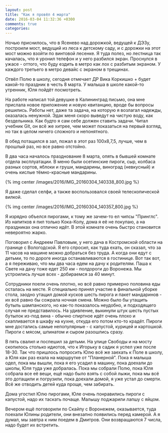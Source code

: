 ```yaml
---
layout: post
title: "Как я провёл 4 марта"
date: 2016-03-04 11:32:36 +0300
comments: true
categories: 
---
```

Ночью приснилось, что в Ясенево над дорожкой, ведущей к ДЭЗу, построили мост, ведущий из леса к детскому саду, и с дорожки на этот мост можно взойти по винтовой лесенке. Я туда полез, но лестница так качалась, что я уронил телефон и у него разбился экран. Проснулся в ужасе - оттого, что буду ездить в метро как лох с разбитым экраном. У каждого третьего в метро девайс с экраном в трещинах.

Отвёл Полю в школу, сегодня отмечает ДР Вика Коркишко + будет какой-то праздник в честь 8 марта. У малыша в школе какой-то утренник, Юля пойдёт посмотреть.

На работе написал той девушке в Калининград письмо, она мне прислала новое приложение и новую квитанцию, вроде бы вопросы решились. Работы нет, даже та задача, на которую я возлагал надежды, оказалась ненужной. Эдак меня скоро выведут на чистую воду, как бездельника. Как будто я сам себе должен ставить задачи. Читал учебник Git, он всё же хитрее, чем может показаться на первый взгляд, но так в целом ничего сложного и непонятного.

В обед потащился в зал, пожал в этот раз 100х8,7,5, лучше, чем в прошлый раз, но все равно отстойно.

В два часа началось празднование 8 марта, опять в бывшей комнате отдела эксплуатации. В меню были осетинские пироги, сыр, колбаса разных сортов, яблоки и груши, мандарины, виноград (невкусный) и очень кислые тёмно-красные мандарины.

{% img center /images/2016/IMG_20160304_140338_800.jpg %}

Я даже сделал селфи, а также воспользовался своей телескопической вилкой.

{% img center /images/2016/IMG_20160304_140357_800.jpg %}

Я изрядно объелся пирогами, к тому же зачем-то ел чипсы "Принглс". Из напитков я пил только Кока-Колу, дома я её не покупаю, а на праздниках она отлично идёт. В этой комнате очень быстро становится невероятно жарко.

Поговорил с Андреем Павловым, у него дача в Костромской области на границе с Вологодской. Я его спросил, как туда ехать, он сказал, что за 11 часов на машине можно добраться без труда. А когда они едут с детьми, то по дороге иногда останавливаются в гостинице. Вот так вот, а я переживаю, что мы два часа едем на дачу к родителям. Паша к Свете на дачу тоже едет 250 км - полдороги до Воронежа. Мы устроились лучше всех - добираемся за 40 минут.

Сотрудники поели очень плотно, но всё равно примерно половина еды осталась на месте. Я специально принял участие в финальной уборке стола, заодно утащил домой кусков шесть пирога и пакет мандаринов - их всё равно бы сожрала ночная смена. Можно было бы утащить бутыль шампанского, но как-то показалось неудобно, и подходящего случая не представилось. На удивление, выкинули штук шесть пустых бутылок из-под вина - обычно спиртное идёт очень плохо и скапливается в шкафу на кухне, откуда его потом кто-то крадёт. Пироги мне достались самые непопулярные - с капустой, курицей и картошкой. Пироги с мясом, шпинатом и сыром разошлись сразу.

В пять свалил и поспешил за детьми. На улице Свободы и на мосту скопилось столько идиотов, что к Игорьку в садик я успел уже после 18-30. Так что пришлось попросить Юлю всё же заехать к Поле в школу, а Юля как раз ехала на маршрутке от "Планерной". Пока я малыша одел, пока мы вышли, пока я его усадил в машину, пока доехали до школы, Юля туда уже добралась. Пока мы собрали Полю, пока Юля собрала все её вещи, ещё надо было взять с собой лыжи, пока мы всё это дотащили и погрузили, пока доехали домой, я уже устал до смерти. Всё же отводить детей куда проще, чем забирать.

Дома угостил Юлю пирогами, Юле очень понравились пироги с капустой, надо их таскать почаще. Малышу поджарили лапшу с яйцом.

Вечером ещё поговорили по Скайпу с Воронежем, оказывается, туда поехали Юлины родители, они внезапно появились перед камерой. А я думал, мы завтра к ним поедем в Дмитров. Они возвращаются 7 числа, надо будет их встретить.
